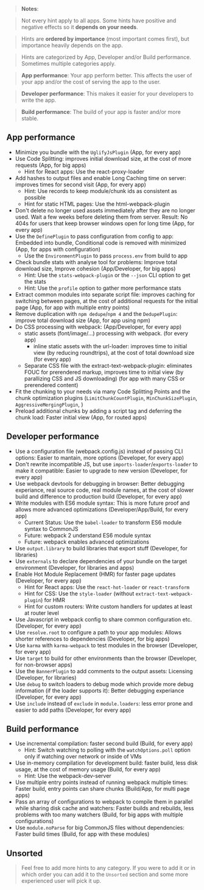 > **Notes**:

> Not every hint apply to all apps. Some hints have positive and negative effects so it **depends on your needs**.

> Hints are **ordered by importance** (most important comes first), but importance heavily depends on the app.

> Hints are categorized by App, Developer and/or Build performance. Sometimes multiple categories apply.

> **App performance**: Your app perform better. This affects the user of your app and/or the cost of serving the app to the user.

> **Developer performance**: This makes it easier for your developers to write the app.

> **Build performance**: The build of your app is faster and/or more stable.

## App performance

* Minimize you bundle with the `UglifyJsPlugin` (App, for every app)
* Use Code Splitting: improves initial download size, at the cost of more requests (App, for big apps)
  * Hint for React apps: Use the react-proxy-loader
* Add hashes to output files and enable Long Caching time on server: improves times for second visit (App, for every app)
  * Hint: Use records to keep module/chunk ids as consistent as possible
  * Hint for static HTML pages: Use the html-webpack-plugin
* Don't delete no longer used assets immediately after they are no longer used. Wait a few weeks before deleting them from server. Result: No 404s for users that keep browser windows open for long time (App, for every app)
* Use the `DefinePlugin` to pass configuration from config to app: Embedded into bundle, Conditional code is removed with minimized (App, for apps with configuration)
  * Use the `EnvironmentPlugin` to pass `process.env` from build to app
* Check bundle stats with analyse tool for problems: Improve total download size, Improve cohesion (App/Developer, for big apps)
  * Hint: Use the `stats-webpack-plugin` or the `--json` CLI option to get the stats
  * Hint: Use the `profile` option to gather more performance stats
* Extract common modules into separate script file: improves caching for switching between pages, at the cost of additional requests for the initial page (App, for app with multiple entry points)
* Remove duplication with `npm dedupe`/`npm 4` and the `DedupePlugin`: improve total download size (App, for app using npm)
* Do CSS processing with webpack:  (App/Developer, for every app)
  * static assets (font/image/...) processing with webpack. (for every app)
    * inline static assets with the url-loader: improves time to initial view (by reducing roundtrips), at the cost of total download size (for every app)
  * Separate CSS file with the extract-text-webpack-plugin: eliminates FOUC for prerendered markup, improves time to initial view (by parallizing CSS and JS downloading) (for app with many CSS or prerendered content)
* Fit the chunking to your needs via many Code Splitting Points and the chunk optimization plugins (`LimitChunkCountPlugin`, `MinChunkSizePlugin`, `AggressiveMergingPlugin`, )
* Preload additional chunks by adding a script tag and deferring the chunk load: Faster initial view (App, for routed apps)

## Developer performance

* Use a configuration file (webpack.config.js) instead of passing CLI options: Easier to mantain, more options (Developer, for every app)
* Don't rewrite incompatible JS, but use `imports-loader`/`exports-loader` to make it compatible: Easier to upgrade to new version (Developer, for every app)
* Use webpack devtools for debugging in browser: Better debugging experiance, real source code, real module names, at the cost of slower build and difference to production build (Developer, for every app)
* Write modules with ES6 module syntax: This is more future proof and allows more advanced optimizations (Developer/App/Build, for every app)
  * Current Status: Use the `babel-loader` to transform ES6 module syntax to CommonJS
  * Future: webpack 2 understand ES6 module syntax
  * Future: webpack enables advanced optimizations
* Use `output.library` to build libraries that export stuff (Developer, for libraries)
* Use `externals` to declare dependencies of your bundle on the target environment (Developer, for libraries and apps)
* Enable Hot Module Replacement (HMR) for faster page updates (Developer, for every app)
  * Hint for React apps: Use the `react-hot-loader` or `react-transform`
  * Hint for CSS: Use the `style-loader` (without `extract-text-webpack-plugin`) for HMR
  * Hint for custom routers: Write custom handlers for updates at least at router level
* Use Javascript in webpack config to share common configuration etc. (Developer, for every app)
* Use `resolve.root` to configure a path to your app modules: Allows shorter references to dependencies (Developer, for big apps)
* Use `karma` with `karma-webpack` to test modules in the browser (Developer, for every app)
* Use `target` to build for other environments than the browser (Developer, for non-browser apps)
* Use the `BannerPlugin` to add comments to the output assets: Licensing (Developer, for libraries)
* Use `debug` to switch loaders to debug mode which provide more debug information (if the loader supports it): Better debugging experiance (Developer, for every app)
* Use `include` instead of `exclude` in `module.loaders`: less error prone and easier to add paths (Developer, for every app)

## Build performance

* Use incremental compilation: faster second build (Build, for every app)
  * Hint: Switch watching to polling with the `watchOptions.poll` option only if watching over network or inside of VMs
* Use in-memory compilation for development build: faster build, less disk usage, at the cost of memory usage (Build, for every app)
  * Hint: Use the webpack-dev-server
* Use multiple entry points instead of running webpack multiple times: Faster build, entry points can share chunks (Build/App, for multi page apps)
* Pass an array of configurations to webpack to compile them in parallel while sharing disk cache and watchers: Faster builds and rebuilds, less problems with too many watchers (Build, for big apps with multiple configurations)
* Use `module.noParse` for big CommonJS files without dependencies: Faster build times (Build, for app with these modules)

## Unsorted

> Feel free to add more hints to any category. If you were to add it or in which order you can add it to the `Unsorted` section and some more experienced user will pick it up.